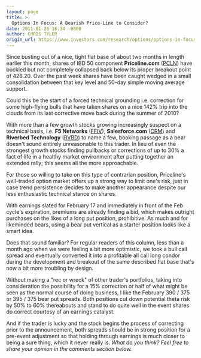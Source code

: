 ```yaml
---
layout: page
title: >-
  Options In Focus: A Bearish Price-Line to Consider?
date: 2011-01-26 16:34 -0800
author: CHRIS TYLER
origin_url: https://www.investors.com/research/options/options-in-focus-a-bearish-price-line-to-consider/
---
```






Since busting out of a nice, tight flat base of about two months in length earlier this month, shares of IBD 50 component **Priceline.com** ([PCLN](https://research.investors.com/quote.aspx?symbol=PCLN)) have buckled but not completely collapsed back below its proper breakout point of 428.20. Over the past week shares have been caught wedged in a small consolidation between that key level and 50-day simple moving average support. 

  

Could this be the start of a forced technical grounding i.e. correction for some high-flying bulls that have taken shares on a nice 142% trip into the clouds from its last corrective move back during the summer of 2010? 

  

With more than a few growth stocks growing increasingly suspect on a technical basis, i.e. **F5 Networks** ([FFIV](https://research.investors.com/quote.aspx?symbol=FFIV)), **Salesforce.com** ([CRM](https://research.investors.com/quote.aspx?symbol=CRM)) and **Riverbed Technology** ([RVBD](https://research.investors.com/quote.aspx?symbol=RVBD)) to name a few, booking passage as a bear doesn't sound entirely unreasonable to this trader. In lieu of even the strongest growth stocks finding pullbacks or corrections of up to 30% a fact of life in a healthy market environment after putting together an extended rally; this seems all the more approachable. 

  

For those so willing to take on this type of contrarian position, Priceline's well-traded option market offers up a strong way to limit one's risk, just in case trend persistence decides to make another appearance despite our less enthusiastic technical stance on shares. 

  

With earnings slated for February 17 and immediately in front of the Feb cycle's expiration, premiums are already finding a bid, which makes outright purchases on the likes of a long put position, prohibitive. As much and for likeminded bears, using a bear put vertical as a starter position looks like a smart idea. 

  

Does that sound familiar? For regular readers of this column, less than a month ago when we were feeling a bit more optimistic, we took a bull call spread and eventually converted it into a profitable all call long condor during the development and breakout of the same described flat base that's now a bit more troubling by design. 

  

Without making a "rec or wreck" of other trader's portfolios, taking into consideration the possibility for a 15% correction or half of what might be seen as the normal course of doing business, I like the February 390 / 375 or 395 / 375 bear put spreads. Both positions cut down potential theta risk by 50% to 60% thereabouts and stand to do quite well in the event shares do correct courtesy of an earnings catalyst. 

  

And if the trader is lucky and the stock begins the process of correcting prior to the announcement, both spreads should be in strong position for a pre-event adjustment so that holding through earnings is much closer to being a sure thing, which it never really is. *What do you think? Feel free to share your opinion in the comments section below.*




